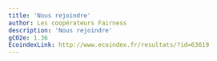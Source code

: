 ```yaml
---
title: 'Nous rejoindre'
author: Les coopérateurs Fairness
description: 'Nous rejoindre'
gCO2e: 1.36
EcoindexLink: http://www.ecoindex.fr/resultats/?id=63619
---
```

